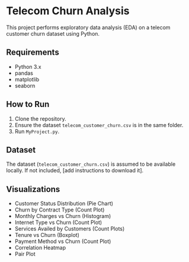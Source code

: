 # Telecom Churn Analysis

This project performs exploratory data analysis (EDA) on a telecom customer churn dataset using Python.

## Requirements
- Python 3.x
- pandas
- matplotlib
- seaborn

## How to Run
1. Clone the repository.
2. Ensure the dataset `telecom_customer_churn.csv` is in the same folder.
3. Run `MyProject.py`.

## Dataset
The dataset (`telecom_customer_churn.csv`) is assumed to be available locally. If not included, [add instructions to download it].

## Visualizations
- Customer Status Distribution (Pie Chart)
- Churn by Contract Type (Count Plot)
- Monthly Charges vs Churn (Histogram)
- Internet Type vs Churn (Count Plot)
- Services Availed by Customers (Count Plots)
- Tenure vs Churn (Boxplot)
- Payment Method vs Churn (Count Plot)
- Correlation Heatmap
- Pair Plot
